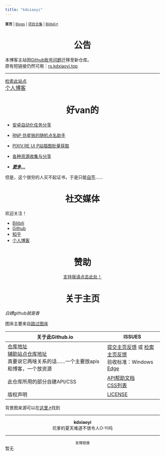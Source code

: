 ```yaml
---
title: "kdxiaoyi"
---
```

<small><b>首页</b> | <a href="/blogs">Blogs</a> | <a href="/Project">项目合集</a> | <a href="https://space.bilibili.com/1987247870">Bilibili↗</a></small>

# <center>公告</center>
本博客主站因[Github账号问题](./blogs/2024/20-lost)迁移至新仓库。<br>
原有短链接仍然可用：[rs.kdxiaoyi.top](//rs.kdxiaoyi.top/)

---
[检索此站点](/search.html)<br>
<big>[个人博客](/blogs/index)</big>

# <center>好van的</center>
* [安卓自动化任务分享](/autotasklist)
* [RNP 仿星铁的随机点名助手](https://github.com/kdxhub/random_name_picker)
* [PIXIV.RE UI P站插图批量获取](/blogs/2024/24)
* [各种资源收集与分享](/resource-share)

* ***[更多…](/Project/)***

但是，这个很穷的人买不起证书，于是只能[自签](https://pan.huang1111.cn/s/KBDVCY)……

# <center>社交媒体</center>
欢迎关注！
* [Bilibili](//space.bilibili.com/1987247870)
* [Github](//github.com/kdxhub)
* [知乎](//www.zhihu.com/people/kdxiaoyi)
* [个人博客](/blogs/index)

# <center>赞助</center>
<a href="/sponsor"><center>支持我请点击此处！</center></a>

# <center>关于主页</center>
*白嫖github就是香*

图床主要来自[路过图床](//imgse.com)

| 关于此Github.io | ISSUES |
|-|-|
| [仓库地址](//github.com/kdxhub/kdxiaoyi.top)<br>[辅助站点仓库地址](//github.com/kdX233/rs.kdxiaoyi.top)<br>真要说它两啥关系的话……一个主要放apis和博客，一个放资源 | [提交主页反馈](//github.com/kdxhub/kdxiaoyi.top/issues/new/choose) 或 [检索主页反馈](//github.com/kdxhub/kdxiaoyi.top/issues?q=is%3Aissue)<br>验收标准：Windows [Edge](https://www.microsoft.com/edge)|
| 此仓库所用的部分自建API/CSS | [API帮助文档](https://github.com/kdxhub/kdxiaoyi.top/blob/main/api/_index.md)<br>[CSS列表](https://github.com/kdX233/rs.kdxiaoyi.top/blob/master/res/css/_index.md) |
|版权声明|[LICENSE](//kdxiaoyi.top/LICENSE_)|

背景图来源可以在[这里↗](https://s21.ax1x.com/2024/05/24/pkQwEfH.jpg)找到

---
<center><strong>kdxiaoyi</strong></center>
<center>坑爹的夏天难道不很令人O-Yi吗</center>

---
<small><center>友情链接</center></small>
暂无